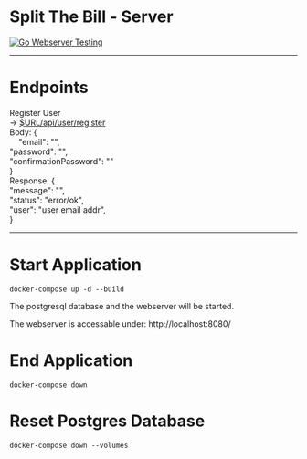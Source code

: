 # Split The Bill - Server

[![Go Webserver Testing](https://github.com/lab-64/split-the-bill-server/actions/workflows/go.yml/badge.svg)](https://github.com/lab-64/split-the-bill-server/actions/workflows/go.yml)

---
# Endpoints

Register User <br />
-> [$URL/api/user/register](http://localhost:8080/api/user/register) <br />
Body: { <br />
&nbsp;&nbsp;&nbsp; "email": "", <br />
    "password": "", <br />
    "confirmationPassword": "" <br />
} <br />
Response: { <br />
    "message": "", <br />
    "status": "error/ok", <br />
    "user": "user email addr", <br />
}

---
# Start Application

```shell
docker-compose up -d --build
```

The postgresql database and the webserver will be started.

The webserver is accessable under: http://localhost:8080/

# End Application

```shell
docker-compose down
```

# Reset Postgres Database

```shell
docker-compose down --volumes
```
